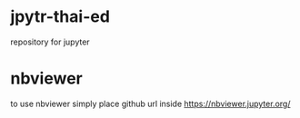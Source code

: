 # jpytr-thai-ed
repository for jupyter

# nbviewer
to use nbviewer simply place github url inside
https://nbviewer.jupyter.org/
